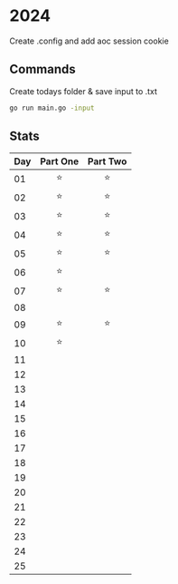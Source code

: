 # 2024

Create .config and add aoc session cookie

## Commands

Create todays folder & save input to .txt

```sh
go run main.go -input
```

## Stats

| Day | Part One | Part Two |
| --- | :------: | :------: |
| 01  |    ⭐    |    ⭐    |
| 02  |    ⭐    |    ⭐    |
| 03  |    ⭐    |    ⭐    |
| 04  |    ⭐    |    ⭐    |
| 05  |    ⭐    |    ⭐    |
| 06  |    ⭐    |          |
| 07  |    ⭐    |    ⭐    |
| 08  |          |          |
| 09  |    ⭐    |    ⭐    |
| 10  |    ⭐    |          |
| 11  |          |          |
| 12  |          |          |
| 13  |          |          |
| 14  |          |          |
| 15  |          |          |
| 16  |          |          |
| 17  |          |          |
| 18  |          |          |
| 19  |          |          |
| 20  |          |          |
| 21  |          |          |
| 22  |          |          |
| 23  |          |          |
| 24  |          |          |
| 25  |          |          |
